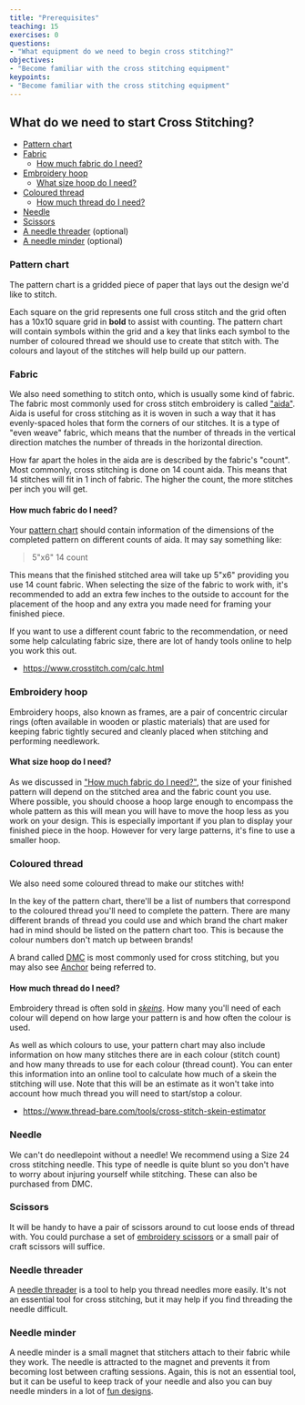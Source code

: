 ```yaml
---
title: "Prerequisites"
teaching: 15
exercises: 0
questions:
- "What equipment do we need to begin cross stitching?"
objectives:
- "Become familiar with the cross stitching equipment"
keypoints:
- "Become familiar with the cross stitching equipment"
---
```


## What do we need to start Cross Stitching?

- [Pattern chart](#pattern-chart)
- [Fabric](#fabric)
  - [How much fabric do I need?](#how-much-fabric-do-i-need)
- [Embroidery hoop](#embroidery-hoop)
  - [What size hoop do I need?](#what-size-hoop-do-i-need)
- [Coloured thread](#coloured-thread)
  - [How much thread do I need?](#how-much-thread-do-i-need)
- [Needle](#needle)
- [Scissors](#scissors)
- [A needle threader](#needle-threader) (optional)
- [A needle minder](#needle-minder) (optional)

### Pattern chart

The pattern chart is a gridded piece of paper that lays out the design we'd like to stitch.

Each square on the grid represents one full cross stitch and the grid often has a 10x10 square grid in **bold** to assist with counting.
The pattern chart will contain symbols within the grid and a key that links each symbol to the number of coloured thread we should use to create that stitch with.
The colours and layout of the stitches will help build up our pattern.

### Fabric

We also need something to stitch onto, which is usually some kind of fabric.
The fabric most commonly used for cross stitch embroidery is called ["aida"](https://en.wikipedia.org/wiki/Aida_cloth).
Aida is useful for cross stitching as it is woven in such a way that it has evenly-spaced holes that form the corners of our stitches.
It is a type of "even weave" fabric, which means that the number of threads in the vertical direction matches the number of threads in the horizontal direction.

How far apart the holes in the aida are is described by the fabric's "count".
Most commonly, cross stitching is done on 14 count aida.
This means that 14 stitches will fit in 1 inch of fabric.
The higher the count, the more stitches per inch you will get.

#### How much fabric do I need?

Your [pattern chart](#pattern-chart) should contain information of the dimensions of the completed pattern on different counts of aida.
It may say something like:

> 5"x6" 14 count

This means that the finished stitched area will take up 5"x6" providing you use 14 count fabric.
When selecting the size of the fabric to work with, it's recommended to add an extra few inches to the outside to account for the placement of the hoop and any extra you made need for framing your finished piece.

If you want to use a different count fabric to the recommendation, or need some help calculating fabric size, there are lot of handy tools online to help you work this out.

- <https://www.crosstitch.com/calc.html>

### Embroidery hoop

Embroidery hoops, also known as frames, are a pair of concentric circular rings (often available in wooden or plastic materials) that are used for keeping fabric tightly secured and cleanly placed when stitching and performing needlework.

#### What size hoop do I need?

As we discussed in ["How much fabric do I need?"](#how-much-fabric-do-i-need), the size of your finished pattern will depend on the stitched area and the fabric count you use.
Where possible, you should choose a hoop large enough to encompass the whole pattern as this will mean you will have to move the hoop less as you work on your design.
This is especially important if you plan to display your finished piece in the hoop.
However for very large patterns, it's fine to use a smaller hoop.

### Coloured thread

We also need some coloured thread to make our stitches with!

In the key of the pattern chart, there'll be a list of numbers that correspond to the coloured thread you'll need to complete the pattern.
There are many different brands of thread you could use and which brand the chart maker had in mind should be listed on the pattern chart too.
This is because the colour numbers don't match up between brands!

A brand called [DMC](https://www.dmc.com/) is most commonly used for cross stitching, but you may also see [Anchor](https://anchorcrafts.com/) being referred to.

#### How much thread do I need?

Embroidery thread is often sold in [_skeins_](https://www.merriam-webster.com/dictionary/skein).
How many you'll need of each colour will depend on how large your pattern is and how often the colour is used.

As well as which colours to use, your pattern chart may also include information on how many stitches there are in each colour (stitch count) and how many threads to use for each colour (thread count).
You can enter this information into an online tool to calculate how much of a skein the stitching will use.
Note that this will be an estimate as it won't take into account how much thread you will need to start/stop a colour.

- <https://www.thread-bare.com/tools/cross-stitch-skein-estimator>

### Needle

We can't do needlepoint without a needle!
We recommend using a Size 24 cross stitching needle.
This type of needle is quite blunt so you don't have to worry about injuring yourself while stitching.
These can also be purchased from DMC.

### Scissors

It will be handy to have a pair of scissors around to cut loose ends of thread with.
You could purchase a set of [embroidery scissors](https://www.sewessential.co.uk/sewing-tools-and-gadgets/sewing-tools/scissors/embroidery-scissors) or a small pair of craft scissors will suffice.

### Needle threader

A [needle threader](https://www.amazon.co.uk/DMC-6112-Aluminum-Needle-Threader/dp/B000YZALOG) is a tool to help you thread needles more easily.
It's not an essential tool for cross stitching, but it may help if you find threading the needle difficult.

### Needle minder

A needle minder is a small magnet that stitchers attach to their fabric while they work.
The needle is attracted to the magnet and prevents it from becoming lost between crafting sessions.
Again, this is not an essential tool, but it can be useful to keep track of your needle and also you can buy needle minders in a lot of [fun designs](https://www.etsy.com/uk/search?q=needle%20minder&ref=auto-1&as_prefix=needle).
